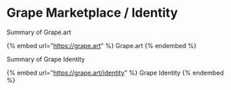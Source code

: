 # Grape Marketplace / Identity

Summary of Grape.art

{% embed url="https://grape.art" %}
Grape.art
{% endembed %}

Summary of Grape Identity

{% embed url="https://grape.art/identity" %}
Grape Identity
{% endembed %}
